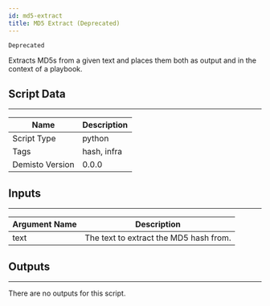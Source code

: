 ```yaml
---
id: md5-extract
title: MD5 Extract (Deprecated)
---
```


`Deprecated`

Extracts MD5s from a given text and places them both as output and in the context of a playbook.

## Script Data
---

| **Name** | **Description** |
| --- | --- |
| Script Type | python |
| Tags | hash, infra |
| Demisto Version | 0.0.0 |

## Inputs
---

| **Argument Name** | **Description** |
| --- | --- |
| text | The text to extract the MD5 hash from. |

## Outputs
---
There are no outputs for this script.
